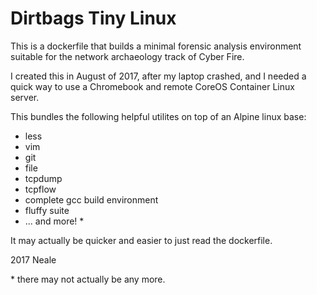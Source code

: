 Dirtbags Tiny Linux
=================

This is a dockerfile that builds a minimal forensic analysis environment
suitable for the network archaeology track of Cyber Fire.

I created this in August of 2017,
after my laptop crashed,
and I needed a quick way to use a Chromebook and remote CoreOS Container Linux server.

This bundles the following helpful utilites
on top of an Alpine linux base:

* less
* vim
* git
* file
* tcpdump
* tcpflow
* complete gcc build environment
* fluffy suite
* ... and more! *

It may actually be quicker and easier to just read the dockerfile.

2017 Neale

\* there may not actually be any more.
